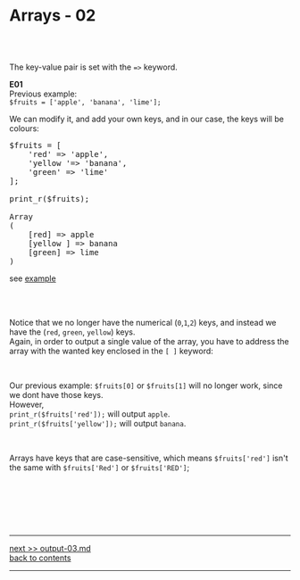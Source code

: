 # Arrays - 02
&nbsp;   
&nbsp;   


The key-value pair is set with the `=>` keyword.   

**E01**  
Previous example:   
`$fruits = ['apple', 'banana', 'lime'];`


We can modify it, and add your own keys, and in our case, the keys will be colours:  
<pre>
$fruits = [
    'red' => 'apple',
    'yellow '=> 'banana',
    'green' => 'lime'
];

print_r($fruits);

Array
(
    [red] => apple
    [yellow ] => banana
    [green] => lime
)
</pre>
see [example](../exercises/array-02-1.php)

&nbsp;   
&nbsp;   

Notice that we no longer have the numerical (`0`,`1`,`2`) keys, and instead we have the (`red`, `green`, `yellow`) keys.   
Again, in order to output a single value of the array, you have to address the array with the wanted key enclosed in the `[ ]` keyword:  

&nbsp;   

Our previous example: `$fruits[0]` or `$fruits[1]` will no longer work, since we dont have those keys.   
However,   
`print_r($fruits['red']);` will output `apple`.   
`print_r($fruits['yellow']);` will output `banana`. 

&nbsp;   

Arrays have keys that are case-sensitive, which means `$fruits['red']` isn't the same with `$fruits['Red']` or `$fruits['RED']`;

&nbsp;   
&nbsp;   
&nbsp;   
&nbsp;   
&nbsp;   

---
[next >> output-03.md](../../02/docs/output-03md)  
[back to contents](../../README.md)    

---